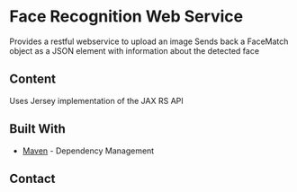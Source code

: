 # Face Recognition Web Service

Provides a restful webservice to upload an image
Sends back a FaceMatch object as a JSON element with information about the detected face

## Content

Uses Jersey implementation of the JAX RS API

## Built With

* [Maven](https://maven.apache.org/) - Dependency Management

## Contact



